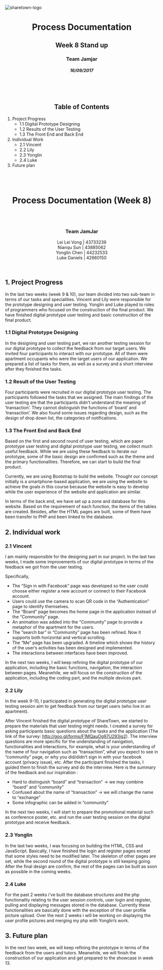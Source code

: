 ![sharetown-logo](https://user-images.githubusercontent.com/25241670/29955215-7b4b0072-8f21-11e7-9107-40643d0aad1b.png)

<h1 align="center">Process Documentation</h1>

<h2 align="center">Week 8 Stand up</h2>
<h3 align="center">Team Jamjar</h3>
<h4 align="center"><i>16/09/2017</i></h4>

<br/><br/><br/>
<h2 align="center">Table of Contents</h2>


1. Project Progress	
   * 1.1 Digital Prototype Designing
   * 1.2 Results of the User Testing
   * 1.3 The Front End and Back End
2. Individual Work	
   * 2.1 Vincent	
   * 2.2 Lily
   * 2.3 Yonglin	
   * 2.4 Luke	
3. Future plan	
<br><br><br>
<h1 align="center">Process Documentation (Week 8)</h1>
<br/><br/>

<h3 align="center">Team JamJar</h3>
<p align="center">
Lei Lei Vong | 43733239<br/>
Nianqu Sun | 43885062<br/> 
Yonglin Chen | 44232533<br/> 
Luke Daniels | 42660150<br/> 
</p>
<br/>

## 1. Project Progress
In the last two weeks (week 9 & 10), our team divided into two sub-team in terms of our tasks and specialities. Vincent and Lily were responsible for the prototype designing and user testing. Yonglin and Luke played to roles of programmers who focused on the construction of the final product. We have finished digital prototype user testing and basic construction of the final product.  
### 1.1 Digital Prototype Designing
In the designing and user testing part, we ran another testing session for our digital prototype to collect the feedback from our target users. We invited four participants to interact with our prototype. All of them were apartment occupants who were the target users of our application. We prepared a list of tasks for them, as well as a survey and a short interview after they finished the tasks. 
### 1.2 Result of the User Testing
Four participants were recruited in our digital prototype user testing. The participants followed the tasks that we assigned. The main findings of the user testing are that the participants didn’t understand the meaning of ‘transaction’. They cannot distinguish the functions of ‘board’ and ‘transaction’. We also found some issues regarding design, such as the design of drop down list, the categories of notifications.   
### 1.3 The Front End and Back End
Based on the first and second round of user testing, which are paper prototype user testing and digital prototype user testing, we collect much useful feedback. While we are using these feedback to iterate our prototype, some of the basic design are confirmed such as the theme and the primary functionalities. Therefore, we can start to build the final product.

Currently, we are using Bootstrap to build the website. Thought our concept initially is a smartphone-based application, we are using the website to achieve the goals in this course because the website is easy to develop while the user experience of the website and application are similar.

In terms of the back end, we have set up a zone and database for this website. Based on the requirement of each function, the items of the tables are created. Besides, after the HTML pages are built, some of them have been transfer to PHP and been linked to the database.

## 2. Individual work
### 2.1 Vincent
I am mainly responsible for the designing part in our project. In the last two weeks, I made some improvements of our digital prototype in terms of the feedback we got from the user testing. 

Specifically, 
<ul>
<li>The “Sign in with Facebook” page was developed so the user could choose either register a new account or connect to their Facebook account.</li>
<li>Users could use the camera to scan QR code in the “Authentication” page to identify themselves.</li>
<li>The “Board” page becomes the home page in the application instead of the “Community” page.</li>
<li>An animation was added into the “Community” page to provide a metaphor of the apartment for the users.</li>
<li>The “search bar” in “Community” page has been refined. Now it supports both horizontal and vertical scrolling.</li>
<li>The “Me” page has been upgraded. A timeline which shows the history of the user’s activities has been designed and implemented. </li>
<li>The interactions between interfaces have been improved. </li>
</ul>

In the next two weeks, I will keep refining the digital prototype of our application, including the basic functions, navigation, the interaction between pages. Meanwhile, we will focus on the construction of the application, including the coding part, and the multiple devices part. 


### 2.2 Lily
In the week 9-10, I participated in generating the digital prototype user testing session aim to get feedback from our target users (who live in an apartment). 

After Vincent finished the digital prototype of ShareTown, we started to prepare the materials that user testing might needs. I created a survey for asking participants basic questions about the tasks and the application (The link of the survey: http://goo.gl/forms/F1MQauOg97U293ig2). The interview questions are more specific for the understanding of navigation, functionalities and interactions, for example, what is your understanding of the name of four navigation such as “transaction”, what you expect to see in “community” page, or why you did/didn’t sign in with your facebook account (privacy issue), etc. After the participant finished the tasks, I guided them to finish the survey and do the interview. Here is the summary of the feedback and our inspiration :

<ul>
<li>Hard to distinguish “board” and “transaction” -> we may combine “board” and “community”
 </li>  
<li>Confused about the name of “transaction” -> we will change the name to “exchange”</li>
<li>Some infographic can be added in “community” </li>
</ul>

In the next two weeks, I will start to prepare the promotional material such as conference poster, etc. and run the user testing session on the digital prototype and receive feedback.   
### 2.3 Yonglin
In the last two weeks, I was focusing on building the HTML, CSS and JavaScript. Basically, I have finished the login and register pages except that some styles need to be modified later. The skeleton of other pages are set, while the second round of the digital prototype is still keeping going. After the final design are confirm, the rest of the pages can be built as soon as possible in the coming weeks.
### 2.4 Luke
For the past 2 weeks i've built the database structures and the php functionality relating to the user session controls, user login and register, pulling and displaying messages stored in the database. Currently these functionalities are basically done with the exception of the user profile picture upload. Over the next 2 weeks i will be working on displaying the user profile pictures and merging my php with Yonglin’s work.
## 3. Future plan
In the next two week, we will keep refining the prototype in terms of the feedback from the users and tutors. Meanwhile, we will finish the construction of our application and get prepared to the showcase in week 13. 



